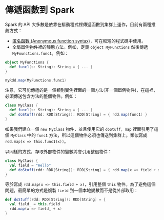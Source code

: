 # 傳遞函數到 Spark

Spark 的 API 大多數是依靠在驅動程式裡傳遞函數到集群上運作，目前有兩種推薦方式：

- [ 匿名函數  (Anonymous function syntax)](http://docs.scala-lang.org/tutorials/tour/anonymous-function-syntax.html)，可在較短的程式碼中使用。
- 全局單例物件裡的靜態方法。例如，定義 `object MyFunctions` 然後傳遞 `MyFounctions.func1`，例如：

```scala
object MyFunctions {
  def func1(s: String): String = { ... }
}

myRdd.map(MyFunctions.func1)
```

注意，它可能傳遞的是一個類別實例裡面的一個方法(非一個單例物件)，在這裡，必須傳送包含方法的整個物件。例如：

```scala
class MyClass {
  def func1(s: String): String = { ... }
  def doStuff(rdd: RDD[String]): RDD[String] = { rdd.map(func1) }
}
```

如果我們建立一個 `new MyClass` 物件，並且使用它的 `doStuff`，`map` 裡面引用了這個 `MyClass` 中的 `func1` 方法，所以這個物件必須也傳送到集群上。類似寫成 `rdd.map(x => this.func1(x))`。

以同樣的方式，存取外部物件的變數將會引用整個物件：

```scala
class MyClass {
  val field = "Hello"
  def doStuff(rdd: RDD[String]): RDD[String] = { rdd.map(x => field + x) }
}
```

等於寫成 `rdd.map(x => this.field + x)`，引用整個 `this` 物件。為了避免這個問題，最簡單的方式是複製 `field` 到一個本地變數而不是從外部取用：

```scala
def doStuff(rdd: RDD[String]): RDD[String] = {
  val field_ = this.field
  rdd.map(x => field_ + x)
}
```
